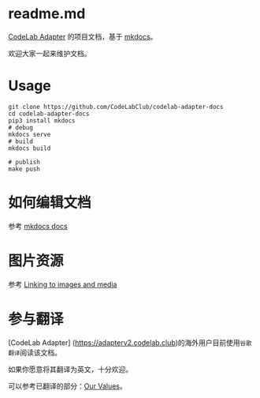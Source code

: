 # readme.md
[CodeLab Adapter](https://adapterv2.codelab.club) 的项目文档，基于 [mkdocs](https://www.mkdocs.org/)。

欢迎大家一起来维护文档。


# Usage

```
git clone https://github.com/CodeLabClub/codelab-adapter-docs
cd codelab-adapter-docs
pip3 install mkdocs
# debug
mkdocs serve
# build
mkdocs build

# publish
make push
```

# 如何编辑文档
参考 [mkdocs docs](https://www.mkdocs.org/#getting-started)

# 图片资源
参考 [Linking to images and media](https://www.mkdocs.org/user-guide/writing-your-docs/#linking-to-images-and-media)

# 参与翻译
[CodeLab Adapter] (https://adapterv2.codelab.club)的海外用户目前使用`谷歌翻译`阅读该文档。

如果你愿意将其翻译为英文，十分欢迎。

可以参考已翻译的部分：[Our Values](https://adapterv2.codelab.club/about/value/#our-values)。
